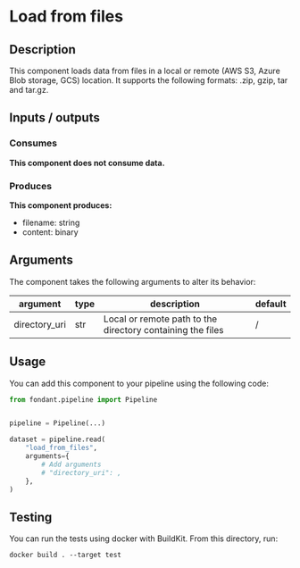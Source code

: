 # Load from files

<a id="load_from_files#description"></a>
## Description
This component loads data from files in a local or remote (AWS S3, Azure Blob storage, GCS) 
location. It supports the following formats: .zip, gzip, tar and tar.gz.


<a id="load_from_files#inputs_outputs"></a>
## Inputs / outputs 

<a id="load_from_files#consumes"></a>
### Consumes 


**This component does not consume data.**


<a id="load_from_files#produces"></a>  
### Produces 
**This component produces:**

- filename: string
- content: binary



<a id="load_from_files#arguments"></a>
## Arguments

The component takes the following arguments to alter its behavior:

| argument | type | description | default |
| -------- | ---- | ----------- | ------- |
| directory_uri | str | Local or remote path to the directory containing the files | / |

<a id="load_from_files#usage"></a>
## Usage 

You can add this component to your pipeline using the following code:

```python
from fondant.pipeline import Pipeline


pipeline = Pipeline(...)

dataset = pipeline.read(
    "load_from_files",
    arguments={
        # Add arguments
        # "directory_uri": ,
    },
)
```

<a id="load_from_files#testing"></a>
## Testing

You can run the tests using docker with BuildKit. From this directory, run:
```
docker build . --target test
```
